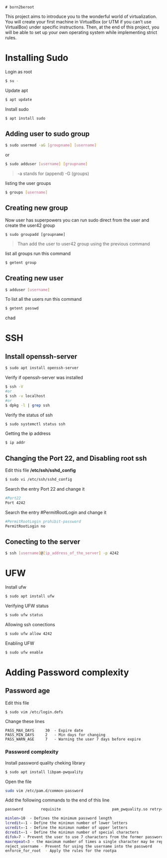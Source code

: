     # born2beroot
This project aims to introduce you to the wonderful world of virtualization.
You will create your first machine in VirtualBox (or UTM if you can’t use VirtualBox)
under specific instructions. Then, at the end of this project, you will be able to set up
your own operating system while implementing strict rules.

# Installing Sudo
Login as root
```bash
$ su -
```
Update apt
```bash
$ apt update
```
Install sudo
```bash
$ apt install sudo
```

## Adding user to sudo group
```bash
$ sudo usermod -aG [groupname] [username]
```
or
```bash
$ sudo adduser [username] [groupname]
```
>-a stands for (append) -G (groups)

listing the user groups
```bash
$ groups [username]
```


## Creating new group

Now user has superpowers you can run sudo direct from the user and create the user42 group
```
$ sudo groupadd [groupname]
```
>Than add the user to user42 group using the previous command

list all groups run this command
```bash
$ getent group
```

## Creating new user

```bash
$ adduser [username]
```

To list all the users run this command
```bash
$ getent passwd
```

chad

# SSH

## Install openssh-server
```bash
$ sudo apt install openssh-server
```

Verify if openssh-server was installed
```bash
$ ssh -V
#or
$ ssh -v localhost
#or
$ dpkg -l | grep ssh
```

Verify the status of ssh
```bash
$ sudo systemctl status ssh
``` 

Getting the ip address
```bash
$ ip addr
```

## Changing the Port 22, and Disabling root ssh

Edit this file **/etc/ssh/sshd_config**
```bash
$ sudo vi /etc/ssh/sshd_config
```
Search the entry Port 22 and change it
```bash
#Port22
Port 4242
```
Search the entry #PermitRootLogin and change it
```bash
#PermitRootLogin prohibit-password
PermitRootLogin no
```

## Conecting to the server

```bash
$ ssh [username]@[ip_address_of_the_server] -p 4242
```

# UFW
Install ufw
```bash
$ sudo apt install ufw
```
Verifying UFW status
```bash
$ sudo ufw status
```
Allowing ssh conections
```bash
$ sudo ufw allow 4242
```
Enabling UFW
```bash
$ sudo ufw enable
```

# Adding Password complexity

## Password age

Edit this file
```bash
$ sudo vim /etc/login.defs
```
Change these lines
```
PASS_MAX_DAYS     30  - Expire date
PASS_MIN_DAYS     2   - Min days for changing
PASS_WARN_AGE     7   - Warning the user 7 days before expire
```

### Password complexity

Install password quality cheking library
```bash
$ sudo apt install libpam-pwquality
```

Open the file
```bash
sudo vim /etc/pam.d/common-password
```

Add the following commands to the end of this line
```bash
password        requisite                       pam_pwquality.so retry=3 minlen=10 ucredit=-1 lcredit=-1 ocredit=-1 difok=7 maxrepeat=3 reject_username enforce_for_root
```
```bash
minlen=10  - Defines the minimum password length
lcredit=-1 - Define the minimun number of lower letters
ucredit=-1 - Define the minimun number of upper letters
dcredit=-1 - Define the minimun number of special characters
difok=7 - Prevent the user to use 7 characters from the former password
maxrepeat=3 - the maximum number of times a single character may be repeated
reject_username - Prevent for using the username into the password
enforce_for_root  - Apply the rules for the rootpa
```





